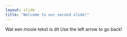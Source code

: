 ```yaml
---
layout: slide
title: "Welcome to our second slide!"
---
```

Wat een mooie tekst is dit
Use the left arrow to go back!
